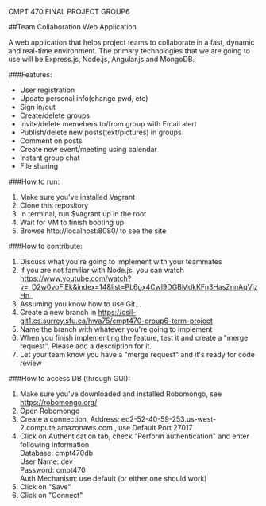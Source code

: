 CMPT 470 FINAL PROJECT GROUP6

##Team Collaboration Web Application

A web application that helps project teams to collaborate in a fast, dynamic and real-time environment. The primary technologies that we are going to use will be Express.js, Node.js, Angular.js and MongoDB.

###Features:

* User registration
* Update personal info(change pwd, etc)
* Sign in/out
* Create/delete groups
* Invite/delete memebers to/from group with Email alert
* Publish/delete new posts(text/pictures) in groups
* Comment on posts
* Create new event/meeting using calendar
* Instant group chat
* File sharing

###How to run:

1. Make sure you've installed Vagrant
2. Clone this repository
3. In terminal, run $vagrant up in the root
4. Wait for VM to finish booting up
5. Browse http://localhost:8080/ to see the site 

###How to contribute:

1. Discuss what you're going to implement with your teammates
2. If you are not familiar with Node.js, you can watch https://www.youtube.com/watch?v=_D2w0voFlEk&index=14&list=PL6gx4Cwl9DGBMdkKFn3HasZnnAqVjzHn_
3. Assuming you know how to use Git...
4. Create a new branch in https://csil-git1.cs.surrey.sfu.ca/hwa75/cmpt470-group6-term-project
5. Name the branch with whatever you're going to implement
6. When you finish implementing the feature, test it and create a "merge request". Please add a description for it.
7. Let your team know you have a "merge request" and it's ready for code review

###How to access DB (through GUI):

1. Make sure you've downloaded and installed Robomongo, see https://robomongo.org/
2. Open Robomongo
3. Create a connection, Address: ec2-52-40-59-253.us-west-2.compute.amazonaws.com , use Default Port 27017
4. Click on Authentication tab, check "Perform authentication" and enter following information  
	Database: cmpt470db  
    User Name: dev  
	Password: cmpt470   
  Auth Mechanism: use default (or either one should work)  
5. Click on "Save"
6. Click on "Connect"
